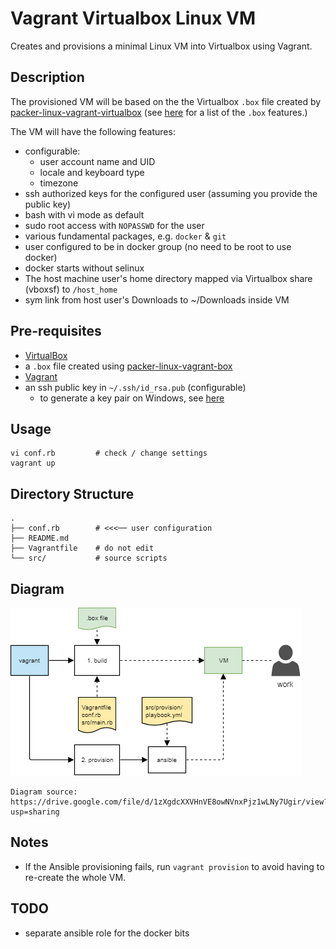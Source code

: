 # Vagrant Virtualbox Linux VM

Creates and provisions a minimal Linux VM into Virtualbox using Vagrant.

## Description

The provisioned VM will be based on the the Virtualbox `.box` file created by [packer-linux-vagrant-virtualbox](https://github.com/lqueryvg/packer-linux-vagrant-virtualbox)
(see [here](https://github.com/lqueryvg/packer-linux-vagrant-box#description) for a list of the `.box` features.)

The VM will have the following features:

- configurable:
  - user account name and UID
  - locale and keyboard type
  - timezone
- ssh authorized keys for the configured user (assuming you provide the public key)
- bash with vi mode as default
- sudo root access with `NOPASSWD` for the user
- various fundamental packages, e.g. `docker` & `git`
- user configured to be in docker group (no need to be root to use docker)
- docker starts without selinux
- The host machine user's home directory mapped via Virtualbox share (vboxsf) to `/host_home`
- sym link from host user's Downloads to ~/Downloads inside VM

## Pre-requisites

- [VirtualBox](https://www.virtualbox.org/)
- a `.box` file created using [packer-linux-vagrant-box](https://github.com/lqueryvg/packer-linux-vagrant-virtualbox)
- [Vagrant](http://vagrantup.com/)
- an ssh public key in `~/.ssh/id_rsa.pub` (configurable)
  - to generate a key pair on Windows, see [here](https://www.ssh.com/ssh/putty/windows/puttygen)

## Usage

    vi conf.rb         # check / change settings
    vagrant up

## Directory Structure

    .
    ├── conf.rb        # <<<── user configuration
    ├── README.md
    ├── Vagrantfile    # do not edit
    └── src/           # source scripts

## Diagram

![Diagram](src/vagrant.png)

    Diagram source: https://drive.google.com/file/d/1zXgdcXXVHnVE8owNVnxPjz1wLNy7Ugir/view?usp=sharing

## Notes

- If the Ansible provisioning fails, run `vagrant provision` to avoid having to re-create the whole VM.

## TODO

- separate ansible role for the docker bits
